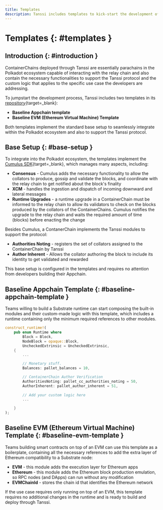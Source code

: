```yaml
---
title: Templates
description: Tanssi includes templates to kick-start the development of an Appchain, one for a Substrate-oriented runtime and another featuring full EVM (Ethereum) support.
---
```


# Templates {: #templates } 

## Introduction {: #introduction }

ContainerChains deployed through Tanssi are essentially parachains in the Polkadot ecosystem capable of interacting with the relay chain and also contain the necessary functionalities to support the Tanssi protocol and the custom logic that applies to the specific use case the developers are addressing.

To jumpstart the development process, Tanssi includes two templates in its [repository](https://github.com/moondance-labs/tanssi){target=_blank}:

- **Baseline Appchain template**
- **Baseline EVM (Ethereum Virtual Machine) Template**

Both templates implement the standard base setup to seamlessly integrate within the Polkadot ecosystem and also to support the Tanssi protocol.

## Base Setup {: #base-setup }

To integrate into the Polkadot ecosystem, the templates implement the [Cumulus SDK](https://github.com/paritytech/cumulus){target=_blank}, which manages many aspects, including: 

- **Consensus** - Cumulus adds the necessary functionality to allow the collators to produce, gossip and validate the blocks, and coordinate with the relay chain to get notified about the block's finality 
- **XCM** - handles the ingestion and dispatch of incoming downward and lateral messages
- **Runtime Upgrades** - a runtime upgrade in a ContainerChain must be informed to the relay chain to allow its validators to check on the blocks produced by the collators of the ContainerChains. Cumulus notifies the upgrade to the relay chain and waits the required amount of time (blocks) before enacting the change

Besides Cumulus, a ContanerChain implements the Tanssi modules to support the protocol:

- **Authorities Noting** - registers the set of collators assigned to the ContainerChain by Tanssi
- **Author Inherent** - Allows the collator authoring the block to include its identity to get validated and rewarded

This base setup is configured in the templates and requires no attention from developers building their Appchain.

## Baseline Appchain Template {: #baseline-appchain-template }

Teams willing to build a Substrate runtime can start composing the built-in modules and their custom-made logic with this template, which includes a runtime containing only the minimum required references to other modules.

```rust
construct_runtime!(
    pub enum Runtime where
        Block = Block,
        NodeBlock = opaque::Block,
        UncheckedExtrinsic = UncheckedExtrinsic,
    {
        ...

        // Monetary stuff.
        Balances: pallet_balances = 10,

        // ContainerChain Author Verification
        AuthoritiesNoting: pallet_cc_authorities_noting = 50,
        AuthorInherent: pallet_author_inherent = 51,
        
        // Add your custom logic here
        ...

    }
);
```

## Baseline EVM (Ethereum Virtual Machine) Template {: #baseline-evm-template }

Teams building smart contracts on top of an EVM can use this template as a boilerplate, containing all the necessary references to add the extra layer of Ethereum compatibility to a Substrate node: 

- **EVM** - this module adds the execution layer for Ethereum apps
- **Ethereum** - this module adds the Ethereum block production emulation, so RPC nodes (and DApps) can run without any modification
- **EVMChainId** - stores the chain id that identifies the Ethereum network

If the use case requires only running on top of an EVM, this template requires no additional changes in the runtime and is ready to build and deploy through Tanssi.

